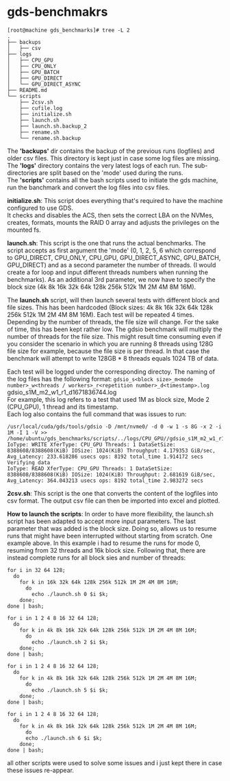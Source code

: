 # gds-benchmakrs
```
[root@machine gds_benchmarks]# tree -L 2
.
├── backups
│   ├── csv
├── logs
│   ├── CPU_GPU
│   ├── CPU_ONLY
│   ├── GPU_BATCH
│   ├── GPU_DIRECT
│   └── GPU_DIRECT_ASYNC
├── README.md
└── scripts
    ├── 2csv.sh
    ├── cufile.log
    ├── initialize.sh
    ├── launch.sh
    ├── launch.sh.backup_2
    ├── rename.sh
    └── rename.sh.backup
```

The **'backups'** dir contains the backup of the previous runs (logfiles) and older csv files. This directory is kept just in case some log files are missing.  
The **'logs'** directory contains the very latest logs of each run. The sub-directories are split based on the 'mode' used during the runs.  
The **'scripts'** contains all the bash scripts used to initiate the gds machine, run the banchmark and convert the log files into csv files.  

**initialize.sh**: This script does everything that's required to have the machine configured to use GDS.  
It checks and disables the ACS, then sets the correct LBA on the NVMes, creates, formats, mounts the RAID 0 array and adjusts the privileges on the mounted fs.  

**launch.sh**: This script is the one that runs the actual benchmarks. The script accepts as first argument the 'mode' (0, 1, 2, 5, 6 which correspond to GPU_DIRECT, CPU_ONLY, CPU_GPU, GPU_DIRECT_ASYNC, GPU_BATCH, GPU_DIRECT) and as a second parameter the number of threads. (I would create a for loop and input different threads numbers when running the benchmarks). As an additional 3rd parameter, we now have to specify the block size (4k 8k 16k 32k 64k 128k 256k 512k 1M 2M 4M 8M 16M).  

The **launch.sh** script, will then launch several tests with different block and file sizes. This has been hardcoded (Block sizes: 4k 8k 16k 32k 64k 128k 256k 512k 1M 2M 4M 8M 16M). Each test will be repeated 4 times.  
Depending by the number of threads, the file size will change. For the sake of time, this has been kept rather low. The gdsio benchmark will multiply the number of threads for the file size. This might result time consuming even if you consider the scenario in which you are running 8 threads using 128G file size for example, because the file size is per thread. In that case the benchmark will attempt to write 128GB * 8 threads equals 1024 TB of data.  


Each test will be logged under the corresponding directoy. The naming of the log files has the following format: ``gdsio_s<block size>_m<mode number>_w<threads / workers>_r<repetition number>_d<timestamp>.log``  
gdsio_s1M_m2_w1_r1_d1671836744.log  
For example, this log refers to a test that used 1M as block size, Mode 2 (CPU_GPU), 1 thread and its timestamp.  
Each log also contains the full command that was issues to run:  
```
/usr/local/cuda/gds/tools/gdsio -D /mnt/nvme0/ -d 0 -w 1 -s 8G -x 2 -i 1M -I 1 -V >> /home/ubuntu/gds_benchmarks/scripts/../logs/CPU_GPU//gdsio_s1M_m2_w1_r1_d1671836744.log  
IoType: WRITE XferType: CPU_GPU Threads: 1 DataSetSize: 8388608/8388608(KiB) IOSize: 1024(KiB) Throughput: 4.179353 GiB/sec, Avg_Latency: 233.618286 usecs ops: 8192 total_time 1.914172 secs  
Verifying data  
IoType: READ XferType: CPU_GPU Threads: 1 DataSetSize: 8388608/8388608(KiB) IOSize: 1024(KiB) Throughput: 2.681619 GiB/sec, Avg_Latency: 364.043213 usecs ops: 8192 total_time 2.983272 secs  
```

**2csv.sh**: This script is the one that converts the content of the logfiles into csv format. The output csv file can then be imported into excel and plotted.  

**How to launch the scripts**: In order to have more flexibility, the launch.sh script has been adapted to accept more input parameters. The last parameter that was added is the block size. Doing so, allows us to resume runs that might have been interrupted without starting from scratch. One example above. In this example i had to resume the runs for mode 0, resuming from 32 threads and 16k block size. Following that, there are instead complete runs for all block sies and number of threads:
```
for i in 32 64 128; 
  do 
    for k in 16k 32k 64k 128k 256k 512k 1M 2M 4M 8M 16M; 
      do 
        echo ./launch.sh 0 $i $k; 
    done; 
done | bash; 

for i in 1 2 4 8 16 32 64 128; 
  do 
    for k in 4k 8k 16k 32k 64k 128k 256k 512k 1M 2M 4M 8M 16M; 
      do 
        echo ./launch.sh 2 $i $k; 
    done; 
done | bash; 

for i in 1 2 4 8 16 32 64 128; 
  do 
    for k in 4k 8k 16k 32k 64k 128k 256k 512k 1M 2M 4M 8M 16M; 
      do 
        echo ./launch.sh 5 $i $k; 
    done; 
done | bash; 

for i in 1 2 4 8 16 32 64 128; 
  do 
    for k in 4k 8k 16k 32k 64k 128k 256k 512k 1M 2M 4M 8M 16M; 
      do 
      echo ./launch.sh 6 $i $k; 
    done; 
done | bash;
```

all other scripts were used to solve some issues and i just kept there in case these issues re-appear.  
